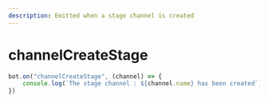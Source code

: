 ```yaml
---
description: Emitted when a stage channel is created
---
```


# channelCreateStage

```javascript
bot.on("channelCreateStage", (channel) => {
    console.log(`The stage channel : ${channel.name} has been created`)
})
```
